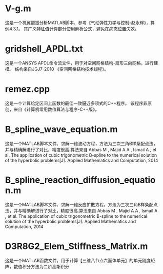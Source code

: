 # V-g.m
这是一个机翼颤振分析MATLAB脚本，参考《气动弹性力学与控制-赵永辉》，算例4.3.1。
其广义特征值计算部分使用解析公式，避免在病态位置失效。
# gridshell_APDL.txt
这是一个ANSYS APDL命令流文件，用于对空间网格结构-扇形三向网格，进行建模。
结构来自JGJ7-2010 《空间网格结构技术规程》。
# remez.cpp
这是一个计算给定区间上函数的最佳一致逼近多项式的C++程序。
该程序非原创，来自《计算机常用数值算法与程序-C++版》。
# B_spline_wave_equation.m
这是一个MATLAB脚本文件，求解一维波动方程，方法为三次三角B样条配点法，并与精确解进行了对比，精度很高.算法来自
Abbas M ,  Majid A A ,  Ismail A , et al. The application of cubic trigonometric B-spline to the numerical solution of the hyperbolic problems[J]. Applied Mathematics and Computation, 2014
# B_spline_reaction_diffusion_equation.m
这是一个MATLAB脚本文件，求解一维反应扩散方程，方法为三次三角B样条配点法，并与精确解进行了对比，精度很高.算法来自
Abbas M ,  Majid A A ,  Ismail A , et al. The application of cubic trigonometric B-spline to the numerical solution of the hyperbolic problems[J]. Applied Mathematics and Computation, 2014
# D3R8G2_Elem_Stiffness_Matrix.m
这是一个MATLAB函数文件，用于计算【三维八节点六面体单元】的单元刚度矩阵，数值积分方法为二阶高斯积分
